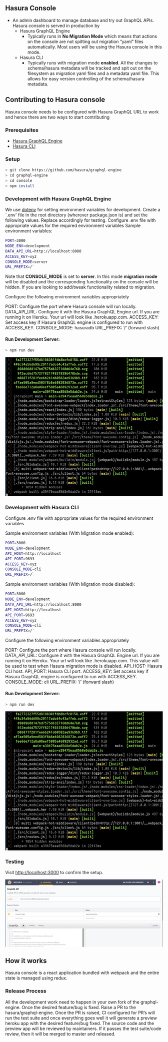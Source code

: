 ## Hasura Console

- An admin dashboard to manage database and try out GraphQL APIs. Hasura console is served in production by
  - Hasura GraphQL Engine
    - Typically runs in **No Migration Mode** which means that actions on the console are not spitting out migration “yaml” files automatically. Most users will be using the Hasura console in this mode.
  - Hasura CLI
    - Typically runs with migration mode **enabled**. All the changes to schema/hasura metadata will be tracked and spit out on the filesystem as migration yaml files and a metadata yaml file. This allows for easy version controlling of the schema/hasura metadata.

## Contributing to Hasura console

Hasura console needs to be configured with Hasura GraphQL URL to work and hence there are two ways to start contributing

### Prerequisites

- [Hasura GraphQL Engine](https://docs.hasura.io/1.0/graphql/manual/getting-started/index.html)
- [Hasura CLI](https://docs.hasura.io/1.0/graphql/manual/hasura-cli/install-hasura-cli.html)

### Setup

```bash
> git clone https://github.com/hasura/graphql-engine
> cd graphql-engine
> cd console
> npm install
```

### Development with Hasura GraphQL Engine

We use [dotenv](https://github.com/motdotla/dotenv) for setting environment variables for development. Create a `.env' file in the root directory (wherever package.json is) and set the following values. Replace accordingly for testing.
Configure .env file with appropriate values for the required environment variables
Sample environment variables:

```bash
PORT=3000
NODE_ENV=development
DATA_API_URL=http://localhost:8080
ACCESS_KEY=xyz
CONSOLE_MODE=server
URL_PREFIX=/`
```

Note that **CONSOLE_MODE** is set to **server**. In this mode **migration mode** will be disabled and the corresponding functionality on the console will be hidden. If you are looking to add/tweak functionality related to migration. <Link to Development With Hasura CLI section>

Configure the following environment variables appropriately

PORT: Configure the port where Hasura console will run locally.
DATA_API_URL: Configure it with the Hasura GraphQL Engine url. If you are running it on Heroku. Your url will look like <app-name>.herokuapp.com.
ACCESS_KEY: Set access key if Hasura GraphQL engine is configured to run with ACCESS_KEY.
CONSOLE_MODE: hasuradb
URL_PREFIX: ‘/’ (forward slash)

#### Run Development Server:

```bash
> npm run dev
```

![Start GraphQL Console Development Server](../assets/console-readme-assets/start-dev-server.jpg)

### Development with Hasura CLI

Configure .env file with appropriate values for the required environment variables

Sample environment variables (With Migration mode enabled):

```bash
PORT=3000
NODE_ENV=development
API_HOST=http://localhost
API_PORT=9693
ACCESS_KEY=xyz
CONSOLE_MODE=cli
URL_PREFIX=/`
```

Sample environment variables (With Migration mode disabled):

```bash
PORT=3000
NODE_ENV=development
DATA_API_URL=http://localhost:8080
API_HOST=http://localhost
API_PORT=9693
ACCESS_KEY=xyz
CONSOLE_MODE=cli
URL_PREFIX=/`
```

Configure the following environment variables appropriately

PORT: Configure the port where Hasura console will run locally.
DATA_API_URL: Configure it with the Hasura GraphQL Engine url. If you are running it on Heroku. Your url will look like <app-name>.herokuapp.com. This value will be used to test when Hasura migration mode is disabled.
API_HOST: Hasura CLI host.
API_PORT: Hasura CLI port.
ACCESS_KEY: Set access key if Hasura GraphQL engine is configured to run with ACCESS_KEY.
CONSOLE_MODE: cli
URL_PREFIX: ‘/’ (forward slash)

#### Run Development Server:

```bash
> npm run dev
```

![Start GraphQL Console Development Server](../assets/console-readme-assets/start-dev-server.jpg)

### Testing

Visit [http://localhost:3000](http://localhost:3000) to confirm the setup.

![Testing Development Server](../assets/console-readme-assets/test-dev-setup.jpg)

## How it works

Hasura console is a react application bundled with webpack and the entire state is managed using redux.

### Release Process

All the development work need to happen in your own fork of the graphql-engine. Once the desired feature/bug is fixed. Raise a PR to the hasura/graphql-engine. Once the PR is raised, CI configured for PR’s will run the test suite and once everything goes well it will generate a preview heroku app with the desired feature/bug fixed. The source code and the preview app will be reviewed by maintainers. If it passes the test suite/code review, then it will be merged to master and released.
